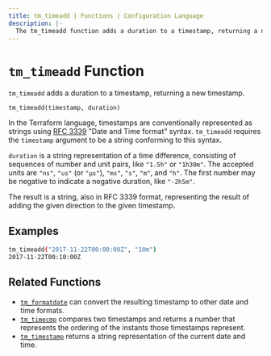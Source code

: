 ```yaml
---
title: tm_timeadd | Functions | Configuration Language
description: |-
  The tm_timeadd function adds a duration to a timestamp, returning a new timestamp.
---
```


# `tm_timeadd` Function

`tm_timeadd` adds a duration to a timestamp, returning a new timestamp.

```hcl
tm_timeadd(timestamp, duration)
```

In the Terraform language, timestamps are conventionally represented as
strings using [RFC 3339](https://tools.ietf.org/html/rfc3339)
"Date and Time format" syntax. `tm_timeadd` requires the `timestamp` argument
to be a string conforming to this syntax.

`duration` is a string representation of a time difference, consisting of
sequences of number and unit pairs, like `"1.5h"` or `"1h30m"`. The accepted
units are `"ns"`, `"us"` (or `"µs"`), `"ms"`, `"s"`, `"m"`, and `"h"`. The first
number may be negative to indicate a negative duration, like `"-2h5m"`.

The result is a string, also in RFC 3339 format, representing the result
of adding the given direction to the given timestamp.

## Examples

```sh
tm_timeadd("2017-11-22T00:00:00Z", "10m")
2017-11-22T00:10:00Z
```

## Related Functions

* [`tm_formatdate`](./tm_formatdate.md) can convert the resulting timestamp to
  other date and time formats.
* [`tm_timecmp`](./tm_timecmp.md) compares two timestamps and returns a number that represents the ordering of the instants those timestamps represent.
* [`tm_timestamp`](./tm_timestamp.md) returns a string representation of the current date
  and time.
